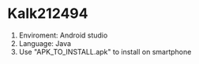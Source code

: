 # Kalk212494
1. Enviroment: Android studio
2. Language: Java
3. Use "APK_TO_INSTALL.apk" to install on smartphone
